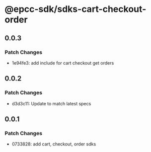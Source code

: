 # @epcc-sdk/sdks-cart-checkout-order

## 0.0.3

### Patch Changes

- 1e94fe3: add include for cart checkout get orders

## 0.0.2

### Patch Changes

- d3d3c11: Update to match latest specs

## 0.0.1

### Patch Changes

- 0733828: add cart, checkout, order sdks
